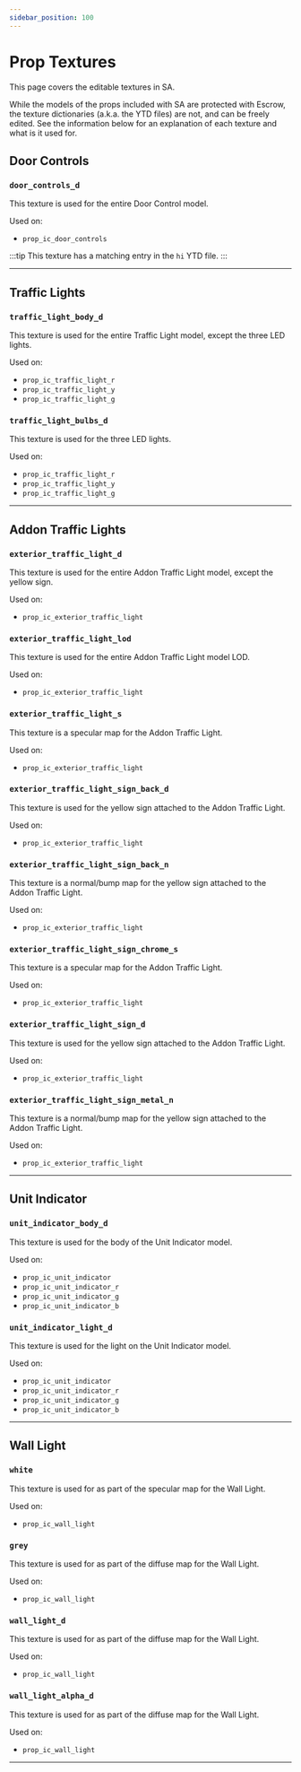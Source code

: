 ```yaml
---
sidebar_position: 100
---
```


# Prop Textures

This page covers the editable textures in SA.

While the models of the props included with SA are protected with Escrow, the texture dictionaries (a.k.a. the YTD files) are not, and can be freely edited.
See the information below for an explanation of each texture and what is it used for.

## Door Controls
### `door_controls_d`
This texture is used for the entire Door Control model.

Used on:
- `prop_ic_door_controls`

:::tip
This texture has a matching entry in the `hi` YTD file.
:::

***

## Traffic Lights
### `traffic_light_body_d`
This texture is used for the entire Traffic Light model, except the three LED lights.

Used on:
- `prop_ic_traffic_light_r`
- `prop_ic_traffic_light_y`
- `prop_ic_traffic_light_g`

### `traffic_light_bulbs_d`
This texture is used for the three LED lights.

Used on:
- `prop_ic_traffic_light_r`
- `prop_ic_traffic_light_y`
- `prop_ic_traffic_light_g`

***

## Addon Traffic Lights
### `exterior_traffic_light_d`
This texture is used for the entire Addon Traffic Light model, except the yellow sign.

Used on:
- `prop_ic_exterior_traffic_light`

### `exterior_traffic_light_lod`
This texture is used for the entire Addon Traffic Light model LOD.

Used on:
- `prop_ic_exterior_traffic_light`

### `exterior_traffic_light_s`
This texture is a specular map for the Addon Traffic Light.

Used on:
- `prop_ic_exterior_traffic_light`

### `exterior_traffic_light_sign_back_d`
This texture is used for the yellow sign attached to the Addon Traffic Light.

Used on:
- `prop_ic_exterior_traffic_light`

### `exterior_traffic_light_sign_back_n`
This texture is a normal/bump map for the yellow sign attached to the Addon Traffic Light.

Used on:
- `prop_ic_exterior_traffic_light`

### `exterior_traffic_light_sign_chrome_s`
This texture is a specular map for the Addon Traffic Light.

Used on:
- `prop_ic_exterior_traffic_light`

### `exterior_traffic_light_sign_d`
This texture is used for the yellow sign attached to the Addon Traffic Light.

Used on:
- `prop_ic_exterior_traffic_light`

### `exterior_traffic_light_sign_metal_n`
This texture is a normal/bump map for the yellow sign attached to the Addon Traffic Light.

Used on:
- `prop_ic_exterior_traffic_light`

***

## Unit Indicator
### `unit_indicator_body_d`
This texture is used for the body of the Unit Indicator model.

Used on:
- `prop_ic_unit_indicator`
- `prop_ic_unit_indicator_r`
- `prop_ic_unit_indicator_g`
- `prop_ic_unit_indicator_b`

### `unit_indicator_light_d`
This texture is used for the light on the Unit Indicator model.

Used on:
- `prop_ic_unit_indicator`
- `prop_ic_unit_indicator_r`
- `prop_ic_unit_indicator_g`
- `prop_ic_unit_indicator_b`

***

## Wall Light
### `white`
This texture is used for as part of the specular map for the Wall Light.

Used on:
- `prop_ic_wall_light`

### `grey`
This texture is used for as part of the diffuse map for the Wall Light.

Used on:
- `prop_ic_wall_light`

### `wall_light_d`
This texture is used for as part of the diffuse map for the Wall Light.

Used on:
- `prop_ic_wall_light`

### `wall_light_alpha_d`
This texture is used for as part of the diffuse map for the Wall Light.

Used on:
- `prop_ic_wall_light`

***
